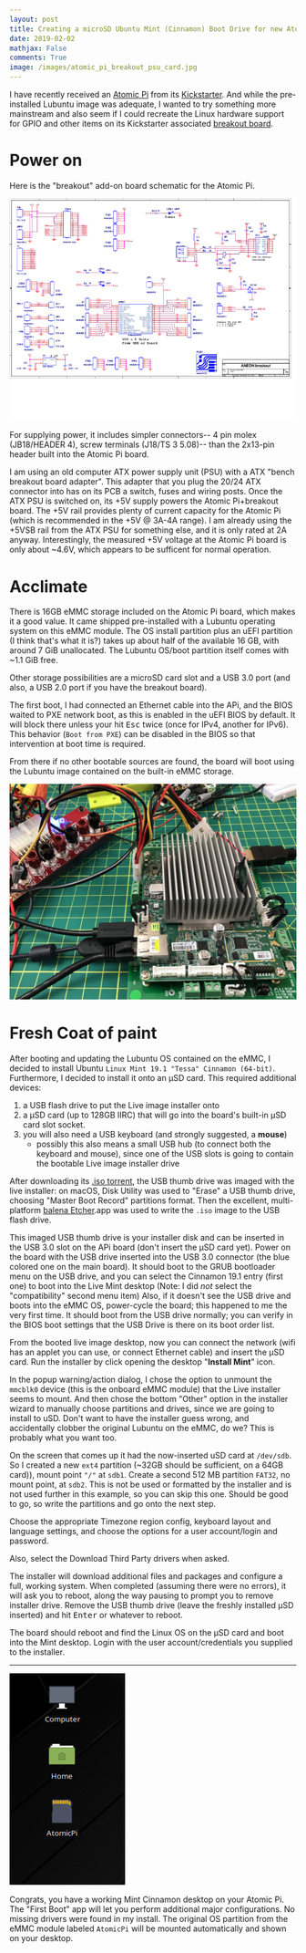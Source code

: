 ```yaml
---
layout: post
title: Creating a microSD Ubuntu Mint (Cinnamon) Boot Drive for new Atomic Pi
date: 2019-02-02
mathjax: False
comments: True
image: /images/atomic_pi_breakout_psu_card.jpg
---
```


I have recently received an [Atomic Pi][atomic_pi] from its [Kickstarter][kickstarter]. And while the pre-installed Lubuntu image was adequate, I wanted to try something more mainstream and also seem if I could recreate the Linux hardware support for GPIO and other items on its Kickstarter associated [breakout board][enchillada].

# Power on

Here is the "breakout" add-on board schematic for the Atomic Pi.

![Breakout board for atomic pi <>](/images/atomic_pi_enchillada.png)

For supplying power, it includes simpler connectors-- 4 pin molex (JB18/HEADER 4), screw terminals (J18/TS 3 5.08)-- than the 2x13-pin header built into the Atomic Pi board.

I am using an old computer ATX power supply unit (PSU) with a ATX "bench breakout board adapter". This adapter that you plug the 20/24 ATX connector into has on its PCB a switch, fuses and wiring posts. Once the ATX PSU is switched on, its +5V supply powers the Atomic Pi+breakout board. The +5V rail provides plenty of current capacity for the Atomic Pi (which is recommended in the +5V @ 3A-4A range). I am already using the +5VSB rail from the ATX PSU for something else, and it is only rated at 2A anyway. Interestingly, the measured +5V voltage at the Atomic Pi board is only about ~4.6V, which appears to be sufficent for normal operation.

# Acclimate

There is 16GB eMMC storage included on the Atomic Pi board, which makes it a good value. It came shipped pre-installed with a Lubuntu operating system on this eMMC module. The OS install partition plus an uEFI partition (I think that's what it is?) takes up about half of the available 16 GB, with around 7 GiB unallocated. The Lubuntu OS/boot partition itself comes with ~1.1 GiB free.

Other storage possibilities are a microSD card slot and a USB 3.0 port (and also, a USB 2.0 port if you have the breakout board).

The first boot, I had connected an Ethernet cable into the APi, and the BIOS waited to PXE network boot, as this is enabled in the uEFI BIOS by default. It will block there unless your hit <kbd>Esc</kbd> twice (once for IPv4, another for IPv6). This behavior (`Boot from PXE`) can be disabled in the BIOS so that intervention at boot time is required.

From there if no other bootable sources are found, the board will boot using the Lubuntu image contained on the built-in eMMC storage.

![atomic pi_breakout_psu <>](/images/atomic_pi_breakout_psu.jpg)

# Fresh Coat of paint

After booting and updating the Lubuntu OS contained on the eMMC, I decided to install Ubuntu `Linux Mint 19.1 "Tessa" Cinnamon (64-bit)`. Furthermore, I decided to install it onto an µSD card. This required additional devices:

1. a USB flash drive to put the Live image installer onto
1. a µSD card (up to 128GB IIRC) that will go into the board's built-in µSD card slot socket.
1. you will also need a USB keyboard (and strongly suggested, a **mouse**)
   - possibly this also means a small USB hub (to connect both the keyboard and mouse), since one of the USB slots is going to contain the bootable Live image installer drive

After downloading its [.iso torrent][cinnamon_mint_torrent], the USB thumb drive was imaged with the live installer: on macOS, Disk Utility was used to "Erase" a USB thumb drive, choosing "Master Boot Record" partitions format.  Then the excellent, multi-platform [balena Etcher][balena_etcher].app was used to write the `.iso` image to the USB flash drive.

This imaged USB thumb drive is your installer disk and can be inserted in the USB 3.0 slot on the APi board (don't insert the µSD card yet). Power on the board with the USB drive inserted into the USB 3.0 connector (the blue colored one on the main board). It should boot to the GRUB bootloader menu on the USB drive, and you can select the Cinnamon 19.1 entry (first one) to  boot into the Live Mint desktop (Note: I did _not_ select the "compatibility" second menu item) Also, if it doesn't see the USB drive and boots into the eMMC OS, power-cycle the board; this happened to me the very first time. It should boot from the USB drive normally; you can verify in the BIOS boot settings that the USB Drive is there on its boot order list.

From the booted live image desktop, now you can connect the network (wifi has an applet you can use, or connect Ethernet cable) and insert the µSD card. Run the installer by click opening the desktop "**Install Mint**" icon.

In the popup warning/action dialog, I chose the option to unmount the `mmcblk0` device (this is the onboard eMMC module) that the Live installer seems to mount. And then chose the bottom "Other" option in the installer wizard to manually choose partitions and drives, since we are going to install to uSD. Don't want to have the installer guess wrong, and accidentally clobber the original Lubuntu on the eMMC, do we? This is probably what you want too.

On the screen that comes up it had the now-inserted uSD card at `/dev/sdb`. So I created a new `ext4` partition (~32GB should be sufficient, on a 64GB card)), mount point `"/"` at `sdb1`. Create a second 512 MB partition `FAT32`, no mount point, at `sdb2`. This is not be used or formatted by the installer and is not used further in this example, so you can skip this one.  Should be good to go, so write the partitions and go onto the next step.

Choose the appropriate Timezone region config, keyboard layout and language settings, and choose the options for a user account/login and password.

Also, select the Download Third Party drivers when asked.

The installer will download additional files and packages and configure a full, working system. When completed (assuming there were no errors), it will ask you to reboot, along the way pausing to prompt you to remove installer drive.  Remove the USB thumb drive (leave the freshly installed µSD inserted) and hit <kbd>Enter</kbd> or whatever to reboot.

The board should reboot and find the Linux OS on the µSD card and boot into the Mint desktop. Login with the user account/credentials you supplied to the installer.

-----

![atomic pi linux mint desktop icons >](/images/atomic_pi_linux_mint_desktop.png)

Congrats, you have a working Mint Cinnamon desktop on your Atomic Pi. The "First Boot" app will let you perform additional major configurations. No missing drivers were found in my install. The original OS partition from the eMMC module labeled `AtomicPi` will be mounted automatically and shown on your desktop.


[atomic_pi]: https://www.digital-loggers.com/api.html
[kickstarter]: https://www.kickstarter.com/projects/323002773/atomic-pi-a-high-power-alternative-to-rpi
[enchillada]: https://www.digital-loggers.com/enchillada.pdf
[cinnamon_mint_torrent]: https://torrents.linuxmint.com/torrents/linuxmint-19.1-cinnamon-64bit.iso.torrent
[balena_etcher]: https://www.balena.io/etcher/
